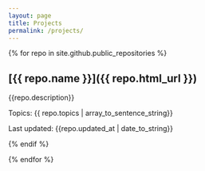 ```yaml
---
layout: page
title: Projects
permalink: /projects/
---
```


{% for repo in site.github.public_repositories %}



## [{{ repo.name }}]({{ repo.html_url }})

{{repo.description}}

Topics: {{ repo.topics | array_to_sentence_string}}

Last updated: {{repo.updated_at | date_to_string}}

{% endif %}

{% endfor %}
